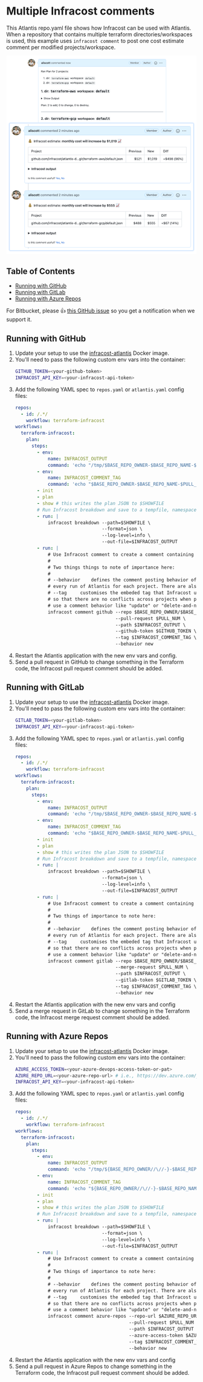 # Multiple Infracost comments

This Atlantis repo.yaml file shows how Infracost can be used with Atlantis. When a repository that contains multiple terraform directories/workspaces is used, this example uses `infracost comment` to post one cost estimate comment per modified projects/workspace.

<img src="screenshot.png" width=640 alt="Example screenshot" />

## Table of Contents

* [Running with GitHub](#running-with-github)
* [Running with GitLab](#running-with-gitlab)
* [Running with Azure Repos](#running-with-azure-repos)

For Bitbucket, please 👍 [this GitHub issue](https://github.com/infracost/infracost/issues/1173) so you get a notification when we support it.

## Running with GitHub

1. Update your setup to use the [infracost-atlantis](https://hub.docker.com/r/infracost/infracost-atlantis) Docker image.
2. You'll need to pass the following custom env vars into the container:
   ```sh
   GITHUB_TOKEN=<your-github-token>
   INFRACOST_API_KEY=<your-infracost-api-token>
   ```
3. Add the following YAML spec to `repos.yaml` or `atlantis.yaml` config files:
   ```yaml
   repos:
     - id: /.*/
       workflow: terraform-infracost
   workflows:
     terraform-infracost:
       plan:
         steps:
           - env:
               name: INFRACOST_OUTPUT
               command: 'echo "/tmp/$BASE_REPO_OWNER-$BASE_REPO_NAME-$PULL_NUM-$WORKSPACE-$REPO_REL_DIR-infracost.json"'
           - env:
               name: INFRACOST_COMMENT_TAG
               command: 'echo "$BASE_REPO_OWNER-$BASE_REPO_NAME-$PULL_NUM-$WORKSPACE-$REPO_REL_DIR"'
           - init
           - plan
           - show # this writes the plan JSON to $SHOWFILE
           # Run Infracost breakdown and save to a tempfile, namespaced by this project, PR, workspace and dir
           - run: |
               infracost breakdown --path=$SHOWFILE \
                                   --format=json \
                                   --log-level=info \
                                   --out-file=$INFRACOST_OUTPUT
           - run: |
               # Use Infracost comment to create a comment containing the results for this project.
               #
               # Two things things to note of importance here:
               #
               # --behavior    defines the comment posting behavior of Infracost. We're using "new" here to post a comment on
               # every run of Atlantis for each project. There are also "update" & "delete-and-new" behaviors available.
               # --tag     customises the embeded tag that Infracost uses to post a comment. We pass in the project DIR here
               # so that there are no conflicts across projects when posting to the PR. This is especially important if you
               # use a comment behavior like "update" or "delete-and-new".
               infracost comment github --repo $BASE_REPO_OWNER/$BASE_REPO_NAME \
                                        --pull-request $PULL_NUM \
                                        --path $INFRACOST_OUTPUT \
                                        --github-token $GITHUB_TOKEN \
                                        --tag $INFRACOST_COMMENT_TAG \
                                        --behavior new

   ```
4. Restart the Atlantis application with the new env vars and config.
5. Send a pull request in GitHub to change something in the Terraform code, the Infracost pull request comment should be added.

## Running with GitLab

1. Update your setup to use the [infracost-atlantis](https://hub.docker.com/r/infracost/infracost-atlantis) Docker image.
2. You'll need to pass the following custom env vars into the container:
   ```sh
   GITLAB_TOKEN=<your-gitlab-token>
   INFRACOST_API_KEY=<your-infracost-api-token>
   ```
3. Add the following YAML spec to `repos.yaml` or `atlantis.yaml` config files:
   ```yaml
   repos:
     - id: /.*/
       workflow: terraform-infracost
   workflows:
     terraform-infracost:
       plan:
         steps:
           - env:
               name: INFRACOST_OUTPUT
               command: 'echo "/tmp/$BASE_REPO_OWNER-$BASE_REPO_NAME-$PULL_NUM-$WORKSPACE-$REPO_REL_DIR-infracost.json"'
           - env:
               name: INFRACOST_COMMENT_TAG
               command: 'echo "$BASE_REPO_OWNER-$BASE_REPO_NAME-$PULL_NUM-$WORKSPACE-$REPO_REL_DIR"'
           - init
           - plan
           - show # this writes the plan JSON to $SHOWFILE
           # Run Infracost breakdown and save to a tempfile, namespaced by this project, PR, workspace and dir
           - run: |
               infracost breakdown --path=$SHOWFILE \
                                   --format=json \
                                   --log-level=info \
                                   --out-file=$INFRACOST_OUTPUT
           - run: |
               # Use Infracost comment to create a comment containing the results for this project.
               #
               # Two things of importance to note here:
               #
               # --behavior    defines the comment posting behavior of Infracost. We're using "new" here to post a comment on
               # every run of Atlantis for each project. There are also "update" & "delete-and-new" behaviors available.
               # --tag     customises the embeded tag that Infracost uses to post a comment. We pass in the project DIR here
               # so that there are no conflicts across projects when posting to the PR. This is especially important if you
               # use a comment behavior like "update" or "delete-and-new".
               infracost comment gitlab --repo $BASE_REPO_OWNER/$BASE_REPO_NAME \
                                        --merge-request $PULL_NUM \
                                        --path $INFRACOST_OUTPUT \
                                        --gitlab-token $GITLAB_TOKEN \
                                        --tag $INFRACOST_COMMENT_TAG \
                                        --behavior new
   ```
4. Restart the Atlantis application with the new env vars and config
5. Send a merge request in GitLab to change something in the Terraform code, the Infracost merge request comment should be added.

## Running with Azure Repos

1. Update your setup to use the [infracost-atlantis](https://hub.docker.com/r/infracost/infracost-atlantis) Docker image.
2. You'll need to pass the following custom env vars into the container:
   ```sh
   AZURE_ACCESS_TOKEN=<your-azure-devops-access-token-or-pat>
   AZURE_REPO_URL=<your-azure-repo-url> # i.e., https://dev.azure.com/your-org/your-project/_git/your-repo
   INFRACOST_API_KEY=<your-infracost-api-token>
   ```
3. Add the following YAML spec to `repos.yaml` or `atlantis.yaml` config files:
   ```yaml
   repos:
     - id: /.*/
       workflow: terraform-infracost
   workflows:
     terraform-infracost:
       plan:
         steps:
           - env:
               name: INFRACOST_OUTPUT
               command: 'echo "/tmp/${BASE_REPO_OWNER//\//-}-$BASE_REPO_NAME-$PULL_NUM-$WORKSPACE-$REPO_REL_DIR-infracost.json"'
           - env:
               name: INFRACOST_COMMENT_TAG
               command: 'echo "${BASE_REPO_OWNER//\//-}-$BASE_REPO_NAME-$PULL_NUM-$WORKSPACE-$REPO_REL_DIR"'
           - init
           - plan
           - show # this writes the plan JSON to $SHOWFILE
           # Run Infracost breakdown and save to a tempfile, namespaced by this project, PR, workspace and dir
           - run: |
               infracost breakdown --path=$SHOWFILE \
                                   --format=json \
                                   --log-level=info \
                                   --out-file=$INFRACOST_OUTPUT
           - run: |
               # Use Infracost comment to create a comment containing the results for this project.
               #
               # Two things of importance to note here:
               #
               # --behavior    defines the comment posting behavior of Infracost. We're using "new" here to post a comment on
               # every run of Atlantis for each project. There are also "update" & "delete-and-new" behaviors available.
               # --tag     customises the embeded tag that Infracost uses to post a comment. We pass in the project DIR here
               # so that there are no conflicts across projects when posting to the PR. This is especially important if you
               # use a comment behavior like "update" or "delete-and-new".
               infracost comment azure-repos --repo-url $AZURE_REPO_URL \
                                             --pull-request $PULL_NUM \
                                             --path $INFRACOST_OUTPUT \
                                             --azure-access-token $AZURE_ACCESS_TOKEN \
                                             --tag $INFRACOST_COMMENT_TAG \
                                             --behavior new
   ```
4. Restart the Atlantis application with the new env vars and config
5. Send a pull request in Azure Repos to change something in the Terraform code, the Infracost pull request comment should be added.
